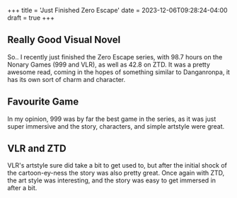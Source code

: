 +++
title = 'Just Finished Zero Escape'
date = 2023-12-06T09:28:24-04:00
draft = true
+++
## Really Good Visual Novel
So.. I recently just finished the Zero Escape series, with 98.7 hours on the Nonary Games (999 and VLR), as well as 42.8 on ZTD. It was a pretty awesome read, coming in the hopes of something similar to Danganronpa, it has its own sort of charm and character.

## Favourite Game
In my opinion, 999 was by far the best game in the series, as it was just super immersive and the story, characters, and simple artstyle were great.

## VLR and ZTD
VLR's artstyle sure did take a bit to get used to, but after the initial shock of the cartoon-ey-ness the story was also pretty great. Once again with ZTD, the art style was interesting, and the story was easy to get immersed in after a bit.